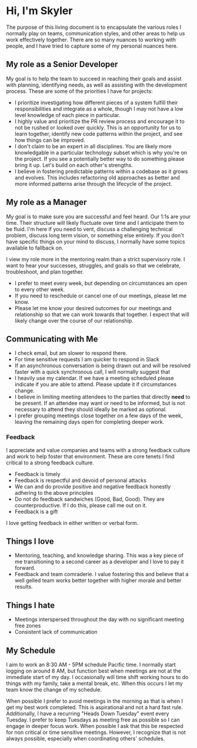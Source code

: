 # Hi, I'm Skyler

The purpose of this living document is to encapsulate the various roles I normally play on teams, communication styles, and other areas to help us work effectively together. There are so many nuances to working with people, and I have tried to capture some of my personal nuances here.

## My role as a Senior Developer

My goal is to help the team to succeed in reaching their goals and assist with planning, identifying needs, as well as assisting with the development process. These are some of the priorities I have for projects:

- I prioritize investigating how different pieces of a system fulfill their responsibilities and integrate as a whole, though I may not have a low level knowledge of each piece in particular.
- I highly value and prioritize the PR review process and encourage it to not be rushed or looked over quickly. This is an opportunity for us to learn together, identify new code patterns within the project, and see how things can be improved.
- I don't claim to be an expert in all disciplines. You are likely more knowledgable in a particular technology subset which is why you're on the project. If you see a potentially better way to do something please bring it up. Let's build on each other's strengths.
- I believe in fostering predictable patterns within a codebase as it grows and evolves. This includes refactoring old approaches as better and more informed patterns arise through the lifecycle of the project.

## My role as a Manager

My goal is to make sure you are successful and feel heard. Our 1:1s are your time. Their structure will likely fluctuate over time and I anticipate them to be fluid. I'm here if you need to vent, discuss a challenging technical problem, discuss long term vision, or something else entirely. If you don't have specific things on your mind to discuss, I normally have some topics available to fallback on.

I view my role more in the mentoring realm than a strict supervisory role. I want to hear your successes, struggles, and goals so that we celebrate, troubleshoot, and plan together.

- I prefer to meet every week, but depending on circumstances am open to every other week.
- If you need to reschedule or cancel one of our meetings, please let me know.
- Please let me know your desired outcomes for our meetings and relationship so that we can work towards that together. I expect that will likely change over the course of our relationship.

## Communicating with Me

- I check email, but am slower to respond there.
- For time sensitive requests I am quicker to respond in Slack
- If an asynchronous conversation is being drawn out and will be resolved faster with a quick synchronous call, I will normally suggest that
- I heavily use my calendar. If we have a meeting scheduled please indicate if you are able to attend. Please update it if circumstances change.
- I believe in limiting meeting attendees to the parties that directly **need** to be present. If an attendee may want or need to be informed, but is not necessary to attend they should ideally be marked as optional.
- I prefer grouping meetings close together on a few days of the week, leaving the remaining days open for completing deeper work.

### Feedback

I appreciate and value companies and teams with a strong feedback culture and work to help foster that environment. These are core tenets I find critical to a strong feedback culture.

- Feedback is timely
- Feedback is respectful and devoid of personal attacks
- We can and do provide positive and negative feedback honestly adhering to the above principles
- Do not do feedback sandwiches (Good, Bad, Good). They are counterproductive. If I do this, please call me out on it.
- Feedback is a gift

I love getting feedback in either written or verbal form. 

## Things I love

- Mentoring, teaching, and knowledge sharing. This was a key piece of me transitioning to a second career as a developer and I love to pay it forward.
- Feedback and team comraderie. I value fostering this and believe that a well gelled team works better together with higher morale and better results.

## Things I hate

- Meetings interspersed throughout the day with no significant meeting free zones
- Consistent lack of communication

## My Schedule

I aim to work an 8:30 AM - 5PM schedule Pacific time. I normally start logging on around 8 AM, but function best when meetings are not at the immediate start of my day. I occasionally will time shift working hours to do things with my family, take a mental break, etc. When this occurs I let my team know the change of my schedule.

When possible I prefer to avoid meetings in the morning as that is when I get my best work completed. This is aspirational and not a hard fast rule. Additionally, I have a recurring "Heads Down Tuesday" event every Tuesday. I prefer to keep Tuesdays as meeting free as possible so I can engage in deeper focus work. When possible I ask that this be respected for non critical or time sensitive meetings. However, I  recognize that is not always possible, especially when coordinating others' schedules.
